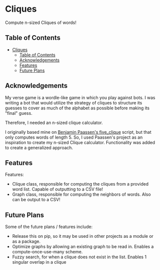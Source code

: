 # Cliques

Compute n-sized Cliques of words!

## Table of Contents

- [Cliques](#cliques)
  - [Table of Contents](#table-of-contents)
  - [Acknowledgements](#acknowledgements)
  - [Features](#features)
  - [Future Plans](#future-plans)

## Acknowledgements

My verse game is a wordle-like game in which you play against bots. I was writing a bot that would utilize the strategy of cliques to structure its guesses to cover as much of the alphabet as possible before making its "final" guess.

Therefore, I needed an n-sized clique calculator.

I originally based mine on [Benjamin Paassen's five_clique](https://gitlab.com/bpaassen/five_clique) script, but that only computes words of length 5. So, I used Paassen's project as an inspiration to create my n-sized Clique calculator. Functionality was added to create a generalized approach.

## Features

Features:

- Clique class, responsible for computing the cliques from a provided word list. Capable of outputting to a CSV file!
- Graph class, responsible for computing the neighbors of words. Also can be output to a CSV!

## Future Plans

Some of the future plans / features include:

- Release this on pip, so it may be used in other projects as a module or as a package.
- Optimize graphs by allowing an existing graph to be read in. Enables a compute-once-use-many scheme.
- Fuzzy search, for when a clique does not exist in the list. Enables 1 singular overlap in a clique
